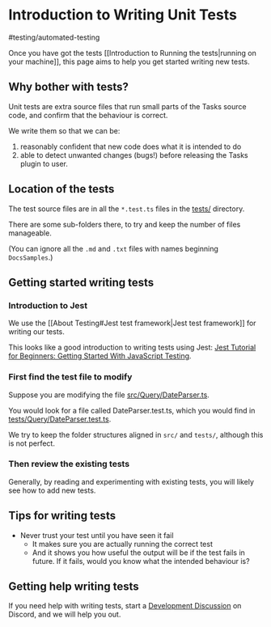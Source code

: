 # Introduction to Writing Unit Tests

<span class="related-pages">#testing/automated-testing</span>

Once you have got the tests [[Introduction to Running the tests|running on your machine]], this page aims to help you get started writing new tests.

## Why bother with tests?

Unit tests are extra source files that run small parts of the Tasks source code, and confirm that the behaviour is correct.

We write them so that we can be:

1. reasonably confident that new code does what it is intended to do
2. able to detect unwanted changes (bugs!) before releasing the Tasks plugin to user.

## Location of the tests

The test source files are in all the `*.test.ts` files in the [tests/](https://github.com/obsidian-tasks-group/obsidian-tasks/tree/main/tests) directory.

There are some sub-folders there, to try and keep the number of files manageable.

(You can ignore all the `.md` and `.txt` files with names beginning `DocsSamples`.)

## Getting started writing tests

### Introduction to Jest

We use the [[About Testing#Jest test framework|Jest test framework]] for writing our tests.

This looks like a good introduction to writing tests using Jest: [Jest Tutorial for Beginners: Getting Started With JavaScript Testing](https://www.valentinog.com/blog/jest/#test-structure-and-a-first-failing-test).

### First find the test file to modify

Suppose you are modifying the file [src/Query/DateParser.ts](https://github.com/obsidian-tasks-group/obsidian-tasks/blob/main/src/Query/DateParser.ts).

You would look for a file called DateParser.test.ts, which you would find in [tests/Query/DateParser.test.ts](https://github.com/obsidian-tasks-group/obsidian-tasks/blob/main/tests/Query/DateParser.test.ts).

We try to keep the folder structures aligned in `src/` and `tests/`, although this is not perfect.

### Then review the existing tests

Generally, by reading and experimenting with existing tests, you will likely see how to add new tests.

## Tips for writing tests

- Never trust your test until you have seen it fail
  - It makes sure you are actually running the correct test
  - And it shows you how useful the output will be if the test fails in future. If it fails, would you know what the intended behaviour is?

## Getting help writing tests

If you need help with writing tests, start a [Development Discussion](https://github.com/obsidian-tasks-group/obsidian-tasks/discussions/categories/development)  on Discord, and we will help you out.
